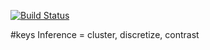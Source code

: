 [![Build Status](https://travis-ci.com/timm/keys.svg?branch=main)](https://travis-ci.com/timm/keys)


#keys
Inference = cluster, discretize, contrast
